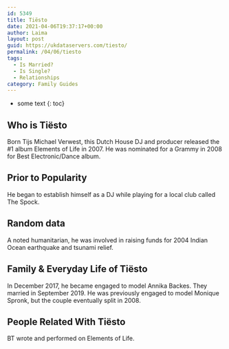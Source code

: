 ```yaml
---
id: 5349
title: Tiësto
date: 2021-04-06T19:37:17+00:00
author: Laima
layout: post
guid: https://ukdataservers.com/tiesto/
permalink: /04/06/tiesto
tags:
  - Is Married?
  - Is Single?
  - Relationships
category: Family Guides
---
```


* some text
{: toc}


## Who is Tiësto
                  
                  
                  
Born Tijs Michael Verwest, this Dutch House DJ and producer released the #1 album Elements of Life in 2007. He was nominated for a Grammy in 2008 for Best Electronic/Dance album.
                  
              
            
              
            
                
                
                
## Prior to Popularity
                  
                  
                  
He began to establish himself as a DJ while playing for a local club called The Spock.
                  
              
            
              
            
                
                
                
## Random data
                  
                  
                  
A noted humanitarian, he was involved in raising funds for 2004 Indian Ocean earthquake and tsunami relief.
                  
              
            
              
            
                
                
                
## Family & Everyday Life of Tiësto
                  
                  
                  
In December 2017, he became engaged to model Annika Backes. They married in September 2019. He was previously engaged to model Monique Spronk, but the couple eventually split in 2008. 
                  
              
            
              
            
                
                
                
## People Related With Tiësto
                  
                  
                  
BT wrote and performed on Elements of Life.
                  
              
            
              
            
                
              
            
              
              
            
            
              
            
          
          
          